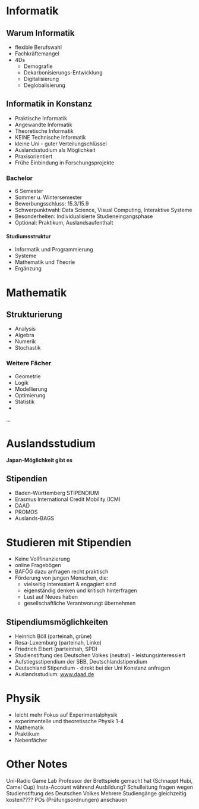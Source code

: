 
# Informatik
## Warum Informatik
- flexible Berufswahl
- Fachkräftemangel
- 4Ds
	- Demografie
	- Dekarbonisierungs-Entwicklung
	- Digitalisierung
	- Deglobalisierung
## Informatik in Konstanz
- Praktische Informatik
- Angewandte Informatik
- Theoretische Informatik
- KEINE Technische Informatik
- kleine Uni - guter Verteilungschlüssel
- Auslandsstudium als Möglichkeit
- Praxisorientiert
- Frühe Einbindung in Forschungsprojekte
### Bachelor
- 6 Semester
- Sommer u. Wintersemester
- Bewerbungsschluss: 15.3/15.9
- Schwerpunktwahl: Data Science, Visual Computing, Interaktive Systeme
- Besonderheiten: Individualisierte Studieneingangsphase
- Optional: Praktikum, Auslandsaufenthalt
#### Studiumsstruktur
- Informatik und Programmierung
- Systeme
- Mathematik und Theorie
- Ergänzung
# Mathematik
## Strukturierung
- Analysis
- Algebra
- Numerik
- Stochastik
### Weitere Fächer
- Geometrie
- Logik
- Modellierung
- Optimierung
- Statistik
- 
...

# Auslandsstudium
**Japan-Möglichkeit gibt es**
## Stipendien
- Baden-Württemberg STIPENDIUM
- Erasmus International Credit Mobility (ICM)
- DAAD
- PROMOS
- Auslands-BAGS

# Studieren mit Stipendien
- Keine Vollfinanzierung
- online Fragebögen
- BAFÖG dazu anfragen recht praktisch
- Förderung  von jungen Menschen, die:
	- vielseitig interessiert & engagiert sind
	- eigenständig denken und kritisch hinterfragen
	- Lust auf Neues haben
	- gesellschaftliche Verantworungt übernehmen
## Stipendiumsmöglichkeiten
- Heinrich Böll (parteinah, grüne)
- Rosa-Luxemburg (parteinah, Linke)
- Friedrich Elbert (parteinhah, SPD)
- Studienstiftung des Deutschen Volkes (neutral) - leistungsinteressiert
- Aufstiegsstipendium der SBB, Deutschlandstipendium
- Deutschland Stipendium - direkt bei der Uni Konstanz anfragen
- Auslandsstudium: www.daad.de

# Physik
- leicht mehr Fokus auf Experimentalphysik
- experimentelle und theoretissche Physik 1-4
- Mathematik
- Praktikum
- Nebenfächer
# Other Notes
Uni-Radio
Game Lab
Professor der Brettspiele gemacht hat (Schnappt Hubi, Camel Cup)
Insta-Account während Ausbildung?
Schulleitung fragen wegen Studienstiftung des Deutschen Volkes
Mehrere Studiengänge gleichzeitig kosten????
POs (Prüfungsordnungen) anschauen